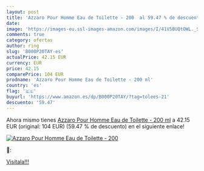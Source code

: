 ```yaml
---
layout: post
title: 'Azzaro Pour Homme Eau de Toilette - 200  al 59.47 % de descuento'
date: 
image: 'https://images-eu.ssl-images-amazon.com/images/I/41V5BUQtOWL._SL200_.jpg'
comments: true
category: ofertas
author: ring
slug: 'B000P20TAY-es'
actualPrice: 42.15 EUR
currency: EUR
price: 42.15
comparePrice: 104 EUR
prodname: 'Azzaro Pour Homme Eau de Toilette - 200 ml'
country: 'es'
flag: '🇪🇸'
buyurl: 'https://www.amazon.es/dp/B000P20TAY/?tag=tolees-21'
descuento: '59.47'
---
```


Ahora mismo tienes [Azzaro Pour Homme Eau de Toilette - 200 ml](https://www.amazon.es/dp/B000P20TAY/?tag=tolees-21) a 42.15 EUR (original: 104 EUR) (59.47 %  de descuento) en el siguiente enlace!

[![Azzaro Pour Homme Eau de Toilette - 200 ](https://images-eu.ssl-images-amazon.com/images/I/41V5BUQtOWL._SL200_.jpg)](https://www.amazon.es/dp/B000P20TAY/?tag=tolees-21)

🔎:


[Visítala!!!](https://www.amazon.es/dp/B000P20TAY/?tag=tolees-21)
